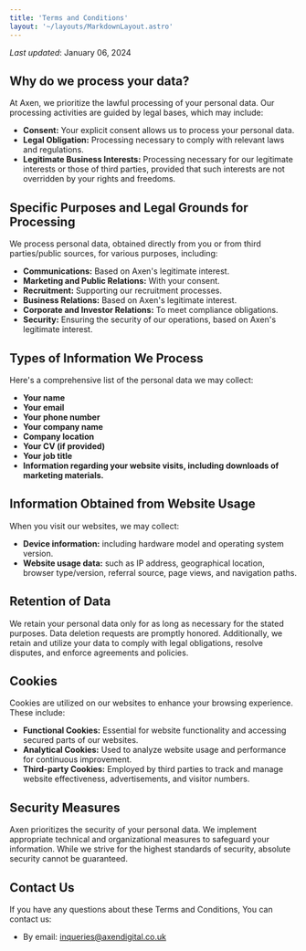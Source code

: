 ```yaml
---
title: 'Terms and Conditions'
layout: '~/layouts/MarkdownLayout.astro'
---
```


_Last updated_: January 06, 2024

## Why do we process your data?
At Axen, we prioritize the lawful processing of your personal data. Our processing activities are guided by legal bases, which may include:

- **Consent:** Your explicit consent allows us to process your personal data.
- **Legal Obligation:**  Processing necessary to comply with relevant laws and regulations.
- **Legitimate Business Interests:**  Processing necessary for our legitimate interests or those of third parties, provided that such interests are not overridden by your rights and freedoms.

## Specific Purposes and Legal Grounds for Processing
We process personal data, obtained directly from you or from third parties/public sources, for various purposes, including:

- **Communications:** Based on Axen's legitimate interest.
- **Marketing and Public Relations:** With your consent.
- **Recruitment:** Supporting our recruitment processes.
- **Business Relations:** Based on Axen's legitimate interest.
- **Corporate and Investor Relations:** To meet compliance obligations.
- **Security:** Ensuring the security of our operations, based on Axen's legitimate interest.

## Types of Information We Process
Here's a comprehensive list of the personal data we may collect:

- **Your name**
- **Your email**
- **Your phone number**
- **Your company name**
- **Company location**
- **Your CV (if provided)**
- **Your job title**
- **Information regarding your website visits, including downloads of marketing materials.**

## Information Obtained from Website Usage
When you visit our websites, we may collect:

- **Device information:** including hardware model and operating system version.
- **Website usage data:** such as IP address, geographical location, browser type/version, referral source, page views, and navigation paths.

## Retention of Data
We retain your personal data only for as long as necessary for the stated purposes. Data deletion requests are promptly honored. Additionally, we retain and utilize your data to comply with legal obligations, resolve disputes, and enforce agreements and policies.

## Cookies
Cookies are utilized on our websites to enhance your browsing experience. These include:

- **Functional Cookies:** Essential for website functionality and accessing secured parts of our websites.
- **Analytical Cookies:** Used to analyze website usage and performance for continuous improvement.
- **Third-party Cookies:** Employed by third parties to track and manage website effectiveness, advertisements, and visitor numbers.

## Security Measures
Axen prioritizes the security of your personal data. We implement appropriate technical and organizational measures to safeguard your information. While we strive for the highest standards of security, absolute security cannot be guaranteed.

## Contact Us
If you have any questions about these Terms and Conditions, You can contact us:

- By email: inqueries@axendigital.co.uk
